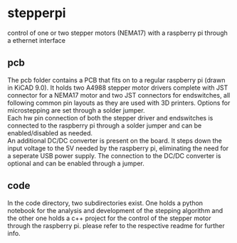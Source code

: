 # stepperpi
control of one or two stepper motors (NEMA17) with a raspberry pi through a ethernet interface


## pcb
The pcb folder contains a PCB that fits on to a regular raspberry pi (drawn in KiCAD 9.0). It holds two A4988 stepper motor drivers complete with JST connector for a NEMA17 motor and two JST connectors for endswitches, all following common pin layouts as they are used with 3D printers. Options for microstepping are set through a solder jumper.  
Each hw pin connection of both the stepper driver and endswitches is connected to the raspberry pi through a solder jumper and can be enabled/disabled as needed.  
An additional DC/DC converter is present on the board. It steps down the input voltage to the 5V needed by the raspberry pi, eliminating the need for a seperate USB power supply. The connection to the DC/DC converter is optional and can be enabled through a jumper. 

## code
In the code directory, two subdirectories exist. One holds a python notebook for the analysis and development of the stepping algorithm and the other one holds a c++ project for the control of the stepper motor through the raspberry pi. please refer to the respective readme for further info.